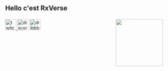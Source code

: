 <h2 align="left">Hello c'est RxVerse</h2>

###

<img align="right" height="150" src="https://cdn.discordapp.com/avatars/1136348371968335963/18fbf63d90b9c83156f228e22e963373.png?size=1024"  />

###

<div align="left">
  <a href="https://www.twitch.tv/tvrxverse" target="_blank">
    <img src="https://img.shields.io/static/v1?message=Twitch&logo=twitch&label=&color=9146FF&logoColor=white&labelColor=&style=for-the-badge" height="35" alt="twitch logo"  />
  </a>
  <img src="https://img.shields.io/static/v1?message=Discord&logo=discord&label=&color=7289DA&logoColor=white&labelColor=&style=for-the-badge" height="35" alt="discord logo"  />
  <a href="https://topeka.fun" target="_blank">
    <img src="https://img.shields.io/static/v1?message=Topeka&logo=dribbble&label=&color=bf9000&logoColor=white&labelColor=&style=for-the-badge" height="35" alt="dribbble logo"  />
  </a>
</div>

###
